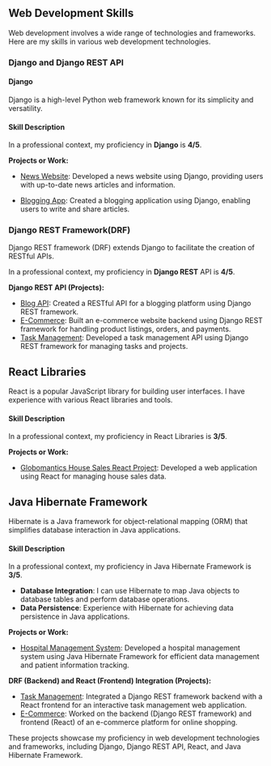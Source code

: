 ## Web Development Skills

Web development involves a wide range of technologies and frameworks. Here are my skills in various web development technologies.

### Django and Django REST API

#### Django

Django is a high-level Python web framework known for its simplicity and versatility.

#### Skill Description

In a professional context, my proficiency in **Django** is **4/5**.

**Projects or Work:**

- [News Website](https://github.com/usanaphtal112/News-Website): Developed a news website using Django, providing users with up-to-date news articles and information.

- [Blogging App](https://github.com/usanaphtal112/Blogging-App): Created a blogging application using Django, enabling users to write and share articles.

### Django REST Framework(DRF)

Django REST framework (DRF) extends Django to facilitate the creation of RESTful APIs.

In a professional context, my proficiency in **Django REST** API is **4/5**.

**Django REST API (Projects):**

- [Blog API](https://github.com/usanaphtal112/Blog-API): Created a RESTful API for a blogging platform using Django REST framework.
- [E-Commerce](project_link_here): Built an e-commerce website backend using Django REST framework for handling product listings, orders, and payments.
- [Task Management](https://github.com/usanaphtal112/Task-management/tree/main/todo_backend): Developed a task management API using Django REST framework for managing tasks and projects.

## React Libraries

React is a popular JavaScript library for building user interfaces. I have experience with various React libraries and tools.

#### Skill Description

In a professional context, my proficiency in React Libraries is **3/5**.

**Projects or Work:**

- [Globomantics House Sales React Project](https://github.com/usanaphtal112/Globomantics-house-sales-React-Project): Developed a web application using React for managing house sales data.

## Java Hibernate Framework

Hibernate is a Java framework for object-relational mapping (ORM) that simplifies database interaction in Java applications.

#### Skill Description

In a professional context, my proficiency in Java Hibernate Framework is **3/5**.

- **Database Integration**: I can use Hibernate to map Java objects to database tables and perform database operations.
- **Data Persistence**: Experience with Hibernate for achieving data persistence in Java applications.

**Projects or Work:**

- [Hospital Management System](): Developed a hospital management system using Java Hibernate Framework for efficient data management and patient information tracking.

**DRF (Backend) and React (Frontend) Integration (Projects):**

- [Task Management](https://karban-board-task-management.netlify.app/): Integrated a Django REST framework backend with a React frontend for an interactive task management web application.
- [E-Commerce](): Worked on the backend (Django REST framework) and frontend (React) of an e-commerce platform for online shopping.

These projects showcase my proficiency in web development technologies and frameworks, including Django, Django REST API, React, and Java Hibernate Framework.
